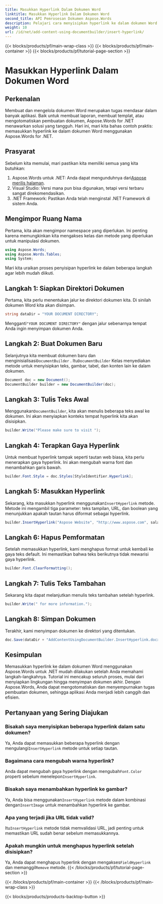 ```yaml
---
title: Masukkan Hyperlink Dalam Dokumen Word
linktitle: Masukkan Hyperlink Dalam Dokumen Word
second_title: API Pemrosesan Dokumen Aspose.Words
description: Pelajari cara menyisipkan hyperlink ke dalam dokumen Word menggunakan Aspose.Words untuk .NET dengan panduan langkah demi langkah kami. Sempurna untuk mengotomatiskan tugas pembuatan dokumen Anda.
weight: 10
url: /id/net/add-content-using-documentbuilder/insert-hyperlink/
---
```


{{< blocks/products/pf/main-wrap-class >}}
{{< blocks/products/pf/main-container >}}
{{< blocks/products/pf/tutorial-page-section >}}

# Masukkan Hyperlink Dalam Dokumen Word

## Perkenalan

Membuat dan mengelola dokumen Word merupakan tugas mendasar dalam banyak aplikasi. Baik untuk membuat laporan, membuat templat, atau mengotomatiskan pembuatan dokumen, Aspose.Words for .NET menawarkan solusi yang tangguh. Hari ini, mari kita bahas contoh praktis: memasukkan hyperlink ke dalam dokumen Word menggunakan Aspose.Words for .NET.

## Prasyarat

Sebelum kita memulai, mari pastikan kita memiliki semua yang kita butuhkan:

1.  Aspose.Words untuk .NET: Anda dapat mengunduhnya dari[Aspose merilis halaman](https://releases.aspose.com/words/net/).
2. Visual Studio: Versi mana pun bisa digunakan, tetapi versi terbaru sangat direkomendasikan.
3. .NET Framework: Pastikan Anda telah menginstal .NET Framework di sistem Anda.

## Mengimpor Ruang Nama

Pertama, kita akan mengimpor namespace yang diperlukan. Ini penting karena memungkinkan kita mengakses kelas dan metode yang diperlukan untuk manipulasi dokumen.

```csharp
using Aspose.Words;
using Aspose.Words.Tables;
using System;
```

Mari kita uraikan proses penyisipan hyperlink ke dalam beberapa langkah agar lebih mudah diikuti.

## Langkah 1: Siapkan Direktori Dokumen

Pertama, kita perlu menentukan jalur ke direktori dokumen kita. Di sinilah dokumen Word kita akan disimpan.

```csharp
string dataDir = "YOUR DOCUMENT DIRECTORY";
```

 Mengganti`"YOUR DOCUMENT DIRECTORY"` dengan jalur sebenarnya tempat Anda ingin menyimpan dokumen Anda.

## Langkah 2: Buat Dokumen Baru

 Selanjutnya kita membuat dokumen baru dan menginisialisasi`DocumentBuilder` . Itu`DocumentBuilder` Kelas menyediakan metode untuk menyisipkan teks, gambar, tabel, dan konten lain ke dalam dokumen.

```csharp
Document doc = new Document();
DocumentBuilder builder = new DocumentBuilder(doc);
```

## Langkah 3: Tulis Teks Awal

 Menggunakan`DocumentBuilder`, kita akan menulis beberapa teks awal ke dokumen. Ini akan menyiapkan konteks tempat hyperlink kita akan disisipkan.

```csharp
builder.Write("Please make sure to visit ");
```

## Langkah 4: Terapkan Gaya Hyperlink

Untuk membuat hyperlink tampak seperti tautan web biasa, kita perlu menerapkan gaya hyperlink. Ini akan mengubah warna font dan menambahkan garis bawah.

```csharp
builder.Font.Style = doc.Styles[StyleIdentifier.Hyperlink];
```

## Langkah 5: Masukkan Hyperlink

 Sekarang, kita masukkan hyperlink menggunakan`InsertHyperlink` metode. Metode ini mengambil tiga parameter: teks tampilan, URL, dan boolean yang menunjukkan apakah tautan harus diformat sebagai hyperlink.

```csharp
builder.InsertHyperlink("Aspose Website", "http://www.aspose.com", salah);
```

## Langkah 6: Hapus Pemformatan

Setelah memasukkan hyperlink, kami menghapus format untuk kembali ke gaya teks default. Ini memastikan bahwa teks berikutnya tidak mewarisi gaya hyperlink.

```csharp
builder.Font.ClearFormatting();
```

## Langkah 7: Tulis Teks Tambahan

Sekarang kita dapat melanjutkan menulis teks tambahan setelah hyperlink.

```csharp
builder.Write(" for more information.");
```

## Langkah 8: Simpan Dokumen

Terakhir, kami menyimpan dokumen ke direktori yang ditentukan.

```csharp
doc.Save(dataDir + "AddContentUsingDocumentBuilder.InsertHyperlink.docx");
```

## Kesimpulan

Memasukkan hyperlink ke dalam dokumen Word menggunakan Aspose.Words untuk .NET mudah dilakukan setelah Anda memahami langkah-langkahnya. Tutorial ini mencakup seluruh proses, mulai dari menyiapkan lingkungan hingga menyimpan dokumen akhir. Dengan Aspose.Words, Anda dapat mengotomatiskan dan menyempurnakan tugas pembuatan dokumen, sehingga aplikasi Anda menjadi lebih canggih dan efisien.

## Pertanyaan yang Sering Diajukan

### Bisakah saya menyisipkan beberapa hyperlink dalam satu dokumen?

 Ya, Anda dapat memasukkan beberapa hyperlink dengan mengulangi`InsertHyperlink` metode untuk setiap tautan.

### Bagaimana cara mengubah warna hyperlink?

 Anda dapat mengubah gaya hyperlink dengan mengubah`Font.Color` properti sebelum menelepon`InsertHyperlink`.

### Bisakah saya menambahkan hyperlink ke gambar?

 Ya, Anda bisa menggunakan`InsertHyperlink` metode dalam kombinasi dengan`InsertImage` untuk menambahkan hyperlink ke gambar.

### Apa yang terjadi jika URL tidak valid?

 Itu`InsertHyperlink` metode tidak memvalidasi URL, jadi penting untuk memastikan URL sudah benar sebelum memasukkannya.

### Apakah mungkin untuk menghapus hyperlink setelah disisipkan?

 Ya, Anda dapat menghapus hyperlink dengan mengakses`FieldHyperlink` dan memanggil`Remove` metode.
{{< /blocks/products/pf/tutorial-page-section >}}

{{< /blocks/products/pf/main-container >}}
{{< /blocks/products/pf/main-wrap-class >}}

{{< blocks/products/products-backtop-button >}}
